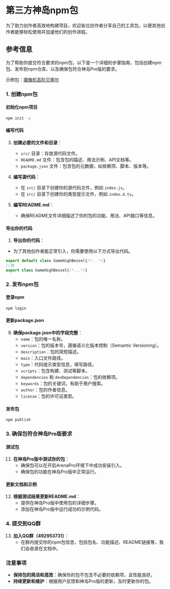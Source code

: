 # 第三方神岛npm包

为了助力创作者高效地构建项目，欢迎各位创作者分享自己的工具包，以便其他创作者能够轻松使用并加速他们的创作进程。

## 参考信息

为了帮助你提交符合要求的npm包，以下是一个详细的步骤指南，包括创建npm包、发布到npm仓库、以及确保包符合神岛Pro版的要求。

示例包：[摄像机高阶贝塞尔](/package/GameHighBessel)

### 1. 创建npm包

#### 初始化npm项目

   ```bash
   npm init -y
   ```

#### 编写代码

3. **创建必要的文件和目录**：
   - `src/` 目录：存放源代码文件。
   - `README.md` 文件：包含包的描述、用法示例、API文档等。
   - `package.json` 文件：包含包的元数据，如依赖项、脚本、版本等。

4. **编写源代码**：
   - 在 `src/` 目录下创建你的源代码文件，例如 `index.js`。
   - 在 `src/` 目录下创建你的类型提示文件，例如 `index.d.ts`。

5. **编写README.md**：
   - 确保README文件详细描述了你的包的功能、用法、API接口等信息。

#### 导出你的代码

1. **导出你的代码**：
  - 为了其他创作者能正常引入，你需要使用以下方式导出代码。
   ```javascript
   export default class GameHighBessel{/*...*/}
   //或
   export class GameHighBessel{/*...*/}
   ```

### 2. 发布npm包

#### 登录npm

   ```bash
   npm login
   ```

#### 更新package.json

9. **确保package.json中的字段完整**：
   - `name`：包的唯一名称。
   - `version`：包的版本号，遵循语义化版本控制（Semantic Versioning）。
   - `description`：包的简短描述。
   - `main`：入口文件路径。
   - `type`：代码提示类型信息，填写路径。
   - `scripts`：包含构建、测试等脚本。
   - `dependencies` 和 `devDependencies`：包的依赖项。
   - `keywords`：包的关键词，有助于用户搜索。
   - `author`：包的作者信息。
   - `license`：包的许可证类型。

#### 发布包

```bash
npm publish
```

### 3. 确保包符合神岛Pro版要求

#### 测试包

11. **在神岛Pro版中测试你的包**：
    - 确保包可以在开启ArenaPro环境下中成功安装引入。
    - 确保包的功能在神岛Pro版中正常运行。

#### 更新文档和示例

12. **根据测试结果更新README.md**：
    - 提供在神岛Pro版中使用包的详细步骤。
    - 添加在神岛Pro版中运行成功的示例代码。

### 4. 提交到QQ群

13. **加入QQ群（492953731）**：
    - 在群内提交你的npm包信息，包括包名、功能描述、README链接等，我们会收录在文档中。

### 注意事项

- **保持包的简洁和高效**：确保你的包不包含不必要的依赖项，且性能良好。
- **持续更新和维护**：根据用户反馈和神岛Pro版的更新，及时更新你的包。
